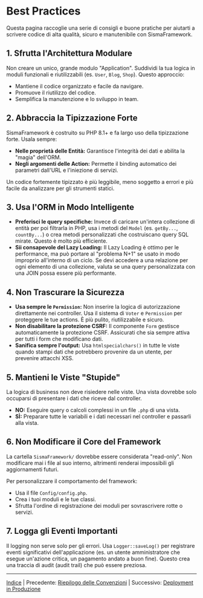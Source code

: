 # Best Practices

Questa pagina raccoglie una serie di consigli e buone pratiche per aiutarti a scrivere codice di alta qualità, sicuro e manutenibile con SismaFramework.

## 1. Sfrutta l'Architettura Modulare

Non creare un unico, grande modulo "Application". Suddividi la tua logica in moduli funzionali e riutilizzabili (es. `User`, `Blog`, `Shop`). Questo approccio:
*   Mantiene il codice organizzato e facile da navigare.
*   Promuove il riutilizzo del codice.
*   Semplifica la manutenzione e lo sviluppo in team.

## 2. Abbraccia la Tipizzazione Forte

SismaFramework è costruito su PHP 8.1+ e fa largo uso della tipizzazione forte. Usala sempre:
*   **Nelle proprietà delle Entità:** Garantisce l'integrità dei dati e abilita la "magia" dell'ORM.
*   **Negli argomenti delle Action:** Permette il binding automatico dei parametri dall'URL e l'iniezione di servizi.

Un codice fortemente tipizzato è più leggibile, meno soggetto a errori e più facile da analizzare per gli strumenti statici.

## 3. Usa l'ORM in Modo Intelligente

*   **Preferisci le query specifiche:** Invece di caricare un'intera collezione di entità per poi filtrarla in PHP, usa i metodi del `Model` (es. `getBy...`, `countBy...`) o crea metodi personalizzati che costruiscano query SQL mirate. Questo è molto più efficiente.
*   **Sii consapevole del Lazy Loading:** Il Lazy Loading è ottimo per le performance, ma può portare al "problema N+1" se usato in modo improprio all'interno di un ciclo. Se devi accedere a una relazione per ogni elemento di una collezione, valuta se una query personalizzata con una JOIN possa essere più performante.

## 4. Non Trascurare la Sicurezza

*   **Usa sempre le `Permission`:** Non inserire la logica di autorizzazione direttamente nei controller. Usa il sistema di `Voter` e `Permission` per proteggere le tue actions. È più pulito, riutilizzabile e sicuro.
*   **Non disabilitare la protezione CSRF:** Il componente `Form` gestisce automaticamente la protezione CSRF. Assicurati che sia sempre attiva per tutti i form che modificano dati.
*   **Sanifica sempre l'output:** Usa `htmlspecialchars()` in tutte le viste quando stampi dati che potrebbero provenire da un utente, per prevenire attacchi XSS.

## 5. Mantieni le Viste "Stupide"

La logica di business non deve risiedere nelle viste. Una vista dovrebbe solo occuparsi di presentare i dati che riceve dal controller.
*   **NO:** Eseguire query o calcoli complessi in un file `.php` di una vista.
*   **SÌ:** Preparare tutte le variabili e i dati necessari nel controller e passarli alla vista.

## 6. Non Modificare il Core del Framework

La cartella `SismaFramework/` dovrebbe essere considerata "read-only". Non modificare mai i file al suo interno, altrimenti renderai impossibili gli aggiornamenti futuri.

Per personalizzare il comportamento del framework:
*   Usa il file `Config/config.php`.
*   Crea i tuoi moduli e le tue classi.
*   Sfrutta l'ordine di registrazione dei moduli per sovrascrivere rotte o servizi.

## 7. Logga gli Eventi Importanti

Il logging non serve solo per gli errori. Usa `Logger::saveLog()` per registrare eventi significativi dell'applicazione (es. un utente amministratore che esegue un'azione critica, un pagamento andato a buon fine). Questo crea una traccia di audit (audit trail) che può essere preziosa.

* * *

[Indice](index.md) | Precedente: [Riepilogo delle Convenzioni](conventions.md) | Successivo: [Deployment in Produzione](deployment.md)
